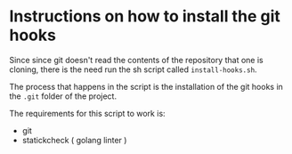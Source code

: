 

# Instructions on how to install the git hooks

Since since git doesn't read the contents of the repository that one is cloning, there is the need run the sh script called `install-hooks.sh`.

The process that happens in the script is the installation of the git hooks in the `.git` folder of the project.

The requirements for this script to work is:
- git
- statickcheck ( golang linter )
